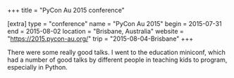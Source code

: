 +++
title = "PyCon Au 2015 conference"

[extra]
type = "conference"
name = "PyCon Au 2015"
begin = 2015-07-31
end = 2015-08-02
location = "Brisbane, Australia"
website = "https://2015.pycon-au.org/"
trip = "2015-08-04-Brisbane"
+++

There were some really good talks. I went to the education miniconf, which
had a number of good talks by different people in teaching kids to program,
especially in Python.
